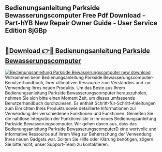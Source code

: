 ## Bedienungsanleitung Parkside Bewasserungscomputer Free Pdf Download - Part-hYB New Repair Owner Guide - User Service Edition 8jGBp

# <h2><a href="http://df1a2dp.blite.top/?on=Bedienungsanleitung+Parkside+Bewasserungscomputer">🔗Download 👉🔴 Bedienungsanleitung Parkside Bewasserungscomputer</a></h2>

[![Bedienungsanleitung Parkside Bewasserungscomputer new download](https://i.imgur.com/lujVjoI.png)](http://df1a2dp.blite.top/?on=Bedienungsanleitung+Parkside+Bewasserungscomputer)
Willkommen beim Bedienungsanleitung Parkside Bewasserungscomputer-Benutzerhandbuch, Ihrer ultimativen Ressource zum Verständnis und zur Verwendung Ihres neuen Produkts. Um das Beste aus Ihrem Bedienungsanleitung Parkside Bewasserungscomputer herauszuholen, nehmen Sie sich bitte einen Moment Zeit, um dieses umfassende Benutzerhandbuch durchzulesen. Es enthält Schritt-für-Schritt-Anleitungen zum Einrichten Ihres Produkts sowie detaillierte Informationen zur Verwendung der verschiedenen Funktionen und Funktionen. Genießen Sie die nahtlose Integration der Funktionsliste in Ihr neues Bedienungsanleitung Parkside Bewasserungscomputer. Wir gehen davon aus, dass das Bedienungsanleitung Parkside BewasserungscomputerD eine wertvolle und informative Ressource auf Ihrem Weg zur Beherrschung der Verwendung Ihres neuen Gadgets war. Sollten Sie Hilfe oder Klärung benötigen, zögern Sie bitte nicht, unser Support-Team zu kontaktieren.
